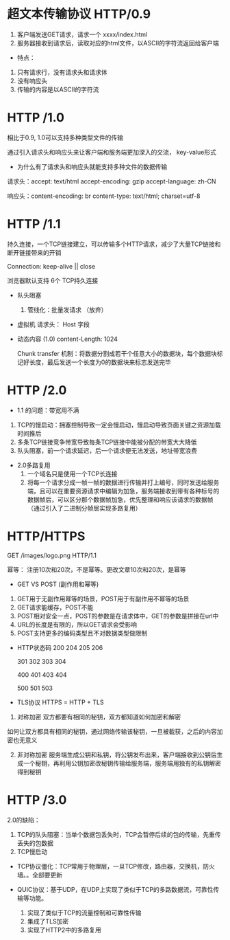 # 超文本传输协议 HTTP/0.9
1. 客户端发送GET请求，请求一个 xxxx/index.html
2. 服务器接收到请求后，读取对应的html文件，以ASCII的字符流返回给客户端

- 特点：
 1. 只有请求行，没有请求头和请求体
 2. 没有响应头
 3. 传输的内容是以ASCII的字符流


 # HTTP /1.0
  相比于0.9,  1.0可以支持多种类型文件的传输

  通过引入请求头和响应头来让客户端和服务端更加深入的交流， key-value形式

  - 为什么有了请求头和响应头就能支持多种文件的数据传输

  请求头：accept: text/html
        accept-encoding: gzip
        accept-language: zh-CN

  响应头：content-encoding: br
        content-type: text/html; charset=utf-8

# HTTP /1.1
  持久连接，一个TCP链接建立，可以传输多个HTTP请求，减少了大量TCP链接和断开链接带来的开销

  Connection: keep-alive || close

  浏览器默认支持 6个 TCP持久连接

  - 队头阻塞
    1. 管线化：批量发请求 （放弃）


  - 虚拟机
    请求头： Host 字段

  - 动态内容
    (1.0) content-Length: 1024

    Chunk transfer 机制：将数据分割成若干个任意大小的数据块，每个数据块标记好长度，最后发送一个长度为0的数据块来标志发送完毕


# HTTP /2.0

 - 1.1 的问题：带宽用不满
  1. TCP的慢启动：拥塞控制导致一定会慢启动，慢启动导致页面关键之资源加载时间推后
  2. 多条TCP链接竞争带宽导致每条TCP链接中能被分配的带宽大大降低
  3. 队头阻塞，前一个请求延迟，后一个请求便无法发送，地址带宽浪费

 - 2.0多路复用
   1. 一个域名只是使用一个TCP长连接
   2. 将每一个请求分成一帧一帧的数据进行传输并打上编号，同时发送给服务端，且可以在重要资源请求中编辑为加急，服务端接收到带有各种标号的数据帧后，可以区分那个数据帧加急，优先整理和响应该请求的数据帧 （通过引入了二进制分帧层实现多路复用）



# HTTP/HTTPS

 GET  /images/logo.png  HTTP/1.1

  幂等： 注册10次和20次，不是幂等。更改文章10次和20次，是幂等

 - GET VS  POST   (副作用和幂等)
  1. GET用于无副作用幂等的场景，POST用于有副作用不幂等的场景
  2. GET请求能缓存，POST不能
  3. POST相对安全一点，POST的参数是在请求体中，GET的参数是拼接在url中
  4. URL的长度是有限的，所以GET请求会受影响
  5. POST支持更多的编码类型且不对数据类型做限制

  - HTTP状态码
    200
    204
    205
    206 

    301
    302
    303
    304

    400
    401
    403
    404

    500
    501
    503
  
 - TLS协议
  HTTPS  =   HTTP  +  TLS

  1. 对称加密
  双方都要有相同的秘钥，双方都知道如何加密和解密

  如何让双方都具有相同的秘钥，通过网络传输该秘钥，一旦被截获，之后的内容加密也无意义


  2. 非对称加密
  服务端生成公钥和私钥，将公钥发布出来，客户端接收到公钥后生成一个秘钥，再利用公钥加密改秘钥传输给服务端，服务端用独有的私钥解密得到秘钥

# HTTP /3.0
 2.0的缺陷：
  1. TCP的队头阻塞：当单个数据包丢失时，TCP会暂停后续的包的传输，先重传丢失的包数据
  2. TCP慢启动


  - TCP协议僵化：TCP常用于物理层，一旦TCP修改，路由器，交换机，防火墙。。全部要更新

  - QUIC协议：基于UDP，在UDP上实现了类似于TCP的多路数据流，可靠性传输等功能。
     1. 实现了类似于TCP的流量控制和可靠性传输
     2. 集成了TLS加密
     3. 实现了HTTP2中的多路复用

  
